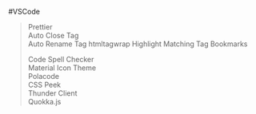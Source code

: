 #VSCode  
>Prettier  
>Auto Close Tag  
>Auto Rename Tag
>htmltagwrap
>Highlight Matching Tag
>Bookmarks
>
>Code Spell Checker  
>Material Icon Theme  
>Polacode  
>CSS Peek  
>Thunder Client  
>Quokka.js
>

